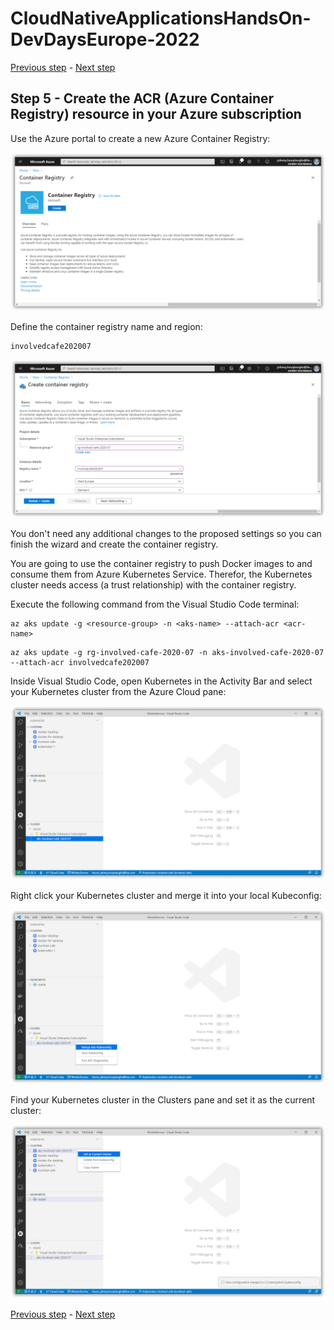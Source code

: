 # CloudNativeApplicationsHandsOn-DevDaysEurope-2022

[Previous step](../step-04/README.md) - [Next step](../step-06/README.md)

## Step 5 - Create the ACR (Azure Container Registry) resource in your Azure subscription

Use the Azure portal to create a new Azure Container Registry:

![dotnet new](sshot-23.png)

Define the container registry name and region:

```
involvedcafe202007
```

![dotnet new](sshot-24.png)

You don't need any additional changes to the proposed settings so you can finish the wizard and create the container registry.

You are going to use the container registry to push Docker images to and consume them from Azure Kubernetes Service. Therefor, the Kubernetes cluster needs access (a trust relationship) with the container registry.

Execute the following command from the Visual Studio Code terminal:

```
az aks update -g <resource-group> -n <aks-name> --attach-acr <acr-name>
```

```
az aks update -g rg-involved-cafe-2020-07 -n aks-involved-cafe-2020-07 --attach-acr involvedcafe202007
```

Inside Visual Studio Code, open Kubernetes in the Activity Bar and select your Kubernetes cluster from the Azure Cloud pane:

![dotnet new](sshot-25.png)

Right click your Kubernetes cluster and merge it into your local Kubeconfig:

![dotnet new](sshot-26.png)

Find your Kubernetes cluster in the Clusters pane and set it as the current cluster:

![dotnet new](sshot-27.png)

[Previous step](../step-04/README.md) - [Next step](../step-06/README.md)